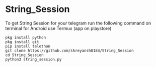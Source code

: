 # String_Session

To get String Session for your telegram run the following command on terminal for Android use Termux (app on playstore)
```
pkg install python
pkg install git
pip install telethon
git clone https://github.com/shreyansh8184/String_Session
cd String_Session
python3 string_session.py
```
